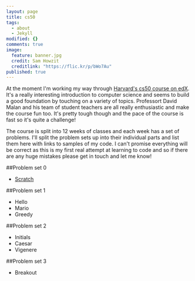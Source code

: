 ```yaml
---
layout: page
title: cs50
tags: 
  - about
  - Jekyll
modified: {}
comments: true
image: 
  feature: banner.jpg
  credit: Sam Howzit
  creditlink: "https://flic.kr/p/bWo7Au"
published: true
---
```


At the moment I'm working my way through [Harvard's cs50 course on edX](https://www.edx.org/course/introduction-computer-science-harvardx-cs50x). It's a really interesting introduction to computer science and seems to build a good foundation by touching on a variety of topics. Professort David Malan and his team of student teachers are all really enthusiastic and make the course fun too. It's pretty tough though and the pace of the course is fast so it's quite a challenge!  


 The course is split into 12 weeks of classes and each week has a set of problems. I'll split the problem sets up into their individual parts and list them here with links to samples of my code. I can't promise everything will be correct as this is my first real attempt at learning to code and so if there are any huge mistakes please get in touch and let me know!

##Problem set 0
- [Scratch](http://scratch.mit.edu/projects/42645350/)

##Problem set 1
- Hello
- Mario
- Greedy

##Problem set 2
- Initials
- Caesar
- Vigenere

##Problem set 3
- Breakout



















